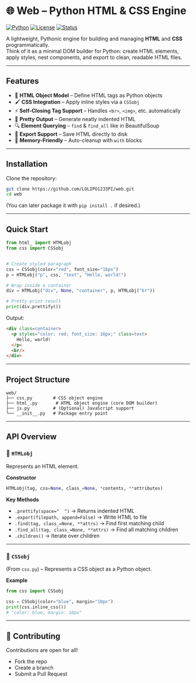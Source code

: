 
# 🌐 Web – Python HTML & CSS Engine

[![Python](https://img.shields.io/badge/python-3.10%2B-blue)](https://www.python.org/)
[![License](https://img.shields.io/badge/license-MIT-green)](LICENSE)
[![Status](https://img.shields.io/badge/status-active-success)](#)

A lightweight, Pythonic engine for building and managing **HTML** and **CSS** programmatically.  
Think of it as a minimal DOM builder for Python: create HTML elements, apply styles, nest components, and export to clean, readable HTML files.

---

## Features

- 🔖 **HTML Object Model** – Define HTML tags as Python objects  
- 🖌 **CSS Integration** – Apply inline styles via a `CSSobj`  
- ⚡ **Self-Closing Tag Support** – Handles `<br>`, `<img>`, etc. automatically  
- 📜 **Pretty Output** – Generate neatly indented HTML  
- 🔍 **Element Querying** – `find` & `find_all` like in BeautifulSoup  
- 💾 **Export Support** – Save HTML directly to disk  
- 🧹 **Memory-Friendly** – Auto-cleanup with `with` blocks  

---

## Installation

Clone the repository:

```bash
git clone https://github.com/LOLIPO1233PI/web.git
cd web
````

(You can later package it with `pip install .` if desired.)

---

## Quick Start

```python
from html_ import HTMLobj
from css import CSSobj


# Create styled paragraph
css = CSSobj(color="red", font_size="16px")
p = HTMLobj("p", css, "text", "Hello, world!")

# Wrap inside a container
div = HTMLobj("div", None, "container", p, HTMLobj("br"))

# Pretty-print result
print(div.prettify())

```

Output:

```html
<div class=container>
  <p styles="color: red; font_size: 16px;" class=text>
    Hello, world!
  </p>
  <br/>
</div>
```

---

## Project Structure

```
web/
├── css.py        # CSS object engine
├── html_.py       # HTML object engine (core DOM builder)
├── js.py         # (Optional) JavaScript support
└── __init__.py   # Package entry point
```

---

## API Overview

### 🔹 `HTMLobj`

Represents an HTML element.

**Constructor**

```python
HTMLobj(tag, css=None, class_=None, *contents, **attributes)
```

**Key Methods**

* `.prettify(space="  ")` → Returns indented HTML
* `.export(filepath, append=False)` → Write HTML to file
* `.find(tag, class_=None, **attrs)` → Find first matching child
* `.find_all(tag, class_=None, **attrs)` → Find all matching children
* `.children()` → Iterate over children

---

### 🔹 `CSSobj`

(From `css.py`) – Represents a CSS object as a Python object.

**Example**

```python
from css import CSSobj

css = CSSobj(color="blue", margin="10px")
print(css.inline_css())  
# "color: blue; margin: 10px"
```

---

## 🤝 Contributing

Contributions are open for all!

* Fork the repo
* Create a branch
* Submit a Pull Request
